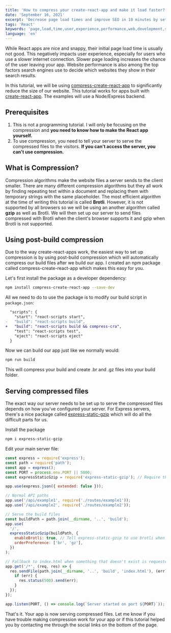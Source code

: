 ```yaml
---
title: 'How to compress your create-react-app and make it load faster?'
date: 'September 16, 2021'
excerpt: 'Decrease page load times and improve SEO in 10 minutes by setting up compression for your app built with create-react-app'
tags: 'React'
keywords: 'page,load,time,user,experience,performance,web,development,search,engine,seo,cra,brotli,gzip'
language: 'en'
---
```


While React apps are nice and snappy, their initial page load time is usually not good. This negatively impacts user experience, especially for users who use a slower internet connection. Slower page loading increases the chance of the user leaving your app. Website performance is also among the top factors search engines use to decide which websites they show in their search results.

In this tutorial, we will be using [compress-create-react-app](https://www.npmjs.com/package/compress-create-react-app) to significantly reduce the size of our website. This tutorial works for apps built with [create-react-app](https://reactjs.org/docs/create-a-new-react-app.html). The examples will use a Node/Express backend.

## Prerequisites

1. This is not a programming tutorial. I will only be focusing on the compression and **you need to know how to make the React app yourself.**
2. To use compression, you need to tell your server to serve the compressed files to the visitors. **If you can't access the server, you can't use compression.**

## What is Compression?

Compression algorithms make the website files a server sends to the client smaller. There are many different compression algorithms but they all work by finding repeating text within a document and replacing them with temporary strings with the same placeholder. The most efficient algorithm at the time of writing this tutorial is called **Brotli**. However, it is not supported by all browsers so we will be using an another algorithm called **gzip** as well as Brotli. We will then set up our server to send files compressed with Brotli when the client's browser supports it and gzip when Brotli is not supported.

## Using post-build compression

Due to the way create-react-apps work, the easiest way to set up compression is by using post-build compression which will automatically compress our build files after we build our app. I created an npm package called compress-create-react-app which makes this easy for you.

Let's first install the package as a developer dependency:

```bash
npm install compress-create-react-app --save-dev
```

All we need to do to use the package is to modify our build script in `package.json`:

```diff
  "scripts": {
    "start": "react-scripts start",
-   "build": "react-scripts build",
+   "build": "react-scripts build && compress-cra",
    "test": "react-scripts test",
    "eject": "react-scripts eject"
  }
```

Now we can build our app just like we normally would:

```bash
npm run build
```

This will compress your build and create .br and .gz files into your build folder.

## Serving compressed files

The exact way our server needs to be set up to serve the compressed files depends on how you've configured your server. For Express servers, there's a nice package called [express-static-gzip](https://www.npmjs.com/package/express-static-gzip) which will do all the difficult parts for us.

Install the package

```bash
npm i express-static-gzip
```

Edit your main server file:

```javascript
const express = require('express');
const path = require('path');
const app = express();
const PORT = process.env.PORT || 5000;
const expressStaticGzip = require('express-static-gzip'); // Require the package

app.use(express.json({ extended: false }));

// Normal API paths
app.use('/api/example1', require('./routes/example1'));
app.use('/api/example2', require('./routes/example2'));

// Serve the build files
const buildPath = path.join(__dirname, '..', 'build');
app.use(
  '/',
  expressStaticGzip(buildPath, {
    enableBrotli: true, // Tell express-static-gzip to use brotli when the client supports it
    orderPreference: ['br', 'gz'],
  })
);

// Fallback to index.html when something that doesn't exist is requested
app.get('/*', (req, res) => {
  res.sendFile(path.join(__dirname, '..', 'build', 'index.html'), (err) => {
    if (err) {
      res.status(500).send(err);
    }
  });
});

app.listen(PORT, () => console.log(`Server started on port ${PORT}`));
```

That's it. Your app is now serving compressed files. Let me know if you have trouble making compression work for your app or if this tutorial helped you by contacting me through the social links on the bottom of the page.
